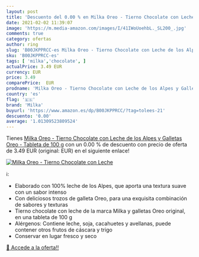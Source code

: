```yaml
---
layout: post
title: 'Descuento del 0.00 % en Milka Oreo - Tierno Chocolate con Leche '
date: 2021-02-02 11:39:07
image: 'https://m.media-amazon.com/images/I/41IWoUoehbL._SL200_.jpg'
comments: true
category: ofertas
author: ring
slug: 'B00JKPPRCC-es Milka Oreo - Tierno Chocolate con Leche de los Alpes y...'
sku: 'B00JKPPRCC-es'
tags: [ 'milka','chocolate', ]
actualPrice: 3.49 EUR
currency: EUR
price: 3.49
comparePrice:  EUR
prodname: 'Milka Oreo - Tierno Chocolate con Leche de los Alpes y Galletas Oreo - Tableta de 100 g'
country: 'es'
flag: '🇪🇸'
brand: 'Milka'
buyurl: 'https://www.amazon.es/dp/B00JKPPRCC/?tag=tolees-21'
descuento: '0.00'
average: '1.01309523809524'
---
```


Tienes [Milka Oreo - Tierno Chocolate con Leche de los Alpes y Galletas Oreo - Tableta de 100 g](https://www.amazon.es/dp/B00JKPPRCC/?tag=tolees-21) con un 0.00 % de descuento con precio de oferta de 3.49 EUR (original:  EUR) en el siguiente enlace!

[![Milka Oreo - Tierno Chocolate con Leche ](https://m.media-amazon.com/images/I/41IWoUoehbL._SL200_.jpg)](https://www.amazon.es/dp/B00JKPPRCC/?tag=tolees-21)

ℹ️:

- Elaborado con 100% leche de los Alpes, que aporta una textura suave con un sabor intenso
- Con deliciosos trozos de galleta Oreo, para una exquisita combinación de sabores y texturas
- Tierno chocolate con leche de la marca Milka y galletas Oreo original, en una tableta de 100 g
- Alérgenos: Contiene leche, soja, cacahuetes y avellanas, puede contener otros frutos de cáscara y trigo
- Conservar en lugar fresco y seco

[🛒 Accede a la oferta!!](https://www.amazon.es/dp/B00JKPPRCC/?tag=tolees-21)
